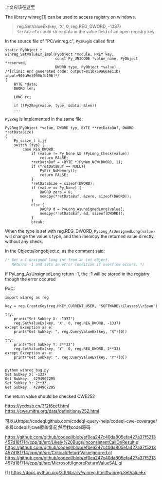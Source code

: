 上文应该在[这里](https://github.com/D4rkD0g/boringforever/blob/main/bytenote/zsxq.txt#L15)


The library winreg[1] can be used to access registry on windows.  
>reg.SetValueEx(key, 'X', 0, reg.REG_DWORD, -1337)  
`SetValueEx` could store data in the value field of an open registry key, 

In the source file of "PC/winreg.c", `Py2Reg`is called first

```
static PyObject *
winreg_SetValueEx_impl(PyObject *module, HKEY key,
                       const Py_UNICODE *value_name, PyObject *reserved,
                       DWORD type, PyObject *value)
/*[clinic end generated code: output=811b769a66ae11b7 input=900a9e3990bfb196]*/
{
    BYTE *data;
    DWORD len;

    LONG rc;

    if (!Py2Reg(value, type, &data, &len))
    ...
```

`Py2Reg` is implemented in the same file:

```
Py2Reg(PyObject *value, DWORD typ, BYTE **retDataBuf, DWORD *retDataSize)
{
    Py_ssize_t i,j;
    switch (typ) {
        case REG_DWORD:
            if (value != Py_None && !PyLong_Check(value))
                return FALSE;
            *retDataBuf = (BYTE *)PyMem_NEW(DWORD, 1);
            if (*retDataBuf == NULL){
                PyErr_NoMemory();
                return FALSE;
            }
            *retDataSize = sizeof(DWORD);
            if (value == Py_None) {
                DWORD zero = 0;
                memcpy(*retDataBuf, &zero, sizeof(DWORD));
            }
            else {
                DWORD d = PyLong_AsUnsignedLong(value);
                memcpy(*retDataBuf, &d, sizeof(DWORD));
            }
            break;
```

When the type is set with reg.REG_DWORD, `PyLong_AsUnsignedLong(value)` will change  the value's type, and then memcpy the returned value directly, without any check.  

In the Objects/longobject.c, as the comment said:

```C
/* Get a C unsigned long int from an int object.
   Returns -1 and sets an error condition if overflow occurs. */
```

If PyLong_AsUnsignedLong return -1, the -1 will be stored in the registry though the error occured


PoC:

```
import winreg as reg

key = reg.CreateKey(reg.HKEY_CURRENT_USER, 'SOFTWARE\\Classes\\r3pwn')

try:
	print("Set Subkey X: -1337")
	reg.SetValueEx(key, 'X', 0, reg.REG_DWORD, -1337)
except Exception as e:
	print("Get Subkey: ", reg.QueryValueEx(key, "X")[0])

try:
	print("Set Subkey Y: 2**33")
	reg.SetValueEx(key, 'Y', 0, reg.REG_DWORD, 2**33)
except Exception as e:
	print("Get Subkey: ", reg.QueryValueEx(key, "Y")[0])


python winreg_bug.py
Set Subkey X: -1337
Get Subkey:  4294967295
Set Subkey Y: 2**33
Get Subkey:  4294967295
```

the return value should be checked CWE252

https://ycdxsb.cn/3f2f6cef.html
https://cwe.mitre.org/data/definitions/252.html

可以从https://codeql.github.com/codeql-query-help/codeql-cwe-coverage/查看codeql的cwe覆盖情况
然后找codel源码

https://github.com/github/codeql/blob/ef0ea247c40da805efa427a37f5213457d18f714/cpp/ql/src/Likely%20Bugs/InconsistentCallOnResult.ql
https://github.com/github/codeql/blob/ef0ea247c40da805efa427a37f5213457d18f714/cpp/ql/src/Critical/ReturnValueIgnored.ql
https://github.com/github/codeql/blob/ef0ea247c40da805efa427a37f5213457d18f714/cpp/ql/src/Microsoft/IgnoreReturnValueSAL.ql


[1] https://docs.python.org/3.9/library/winreg.html#winreg.SetValueEx
